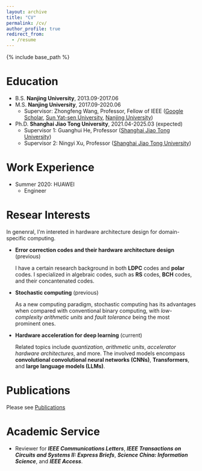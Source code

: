 ```yaml
---
layout: archive
title: "CV"
permalink: /cv/
author_profile: true
redirect_from:
  - /resume
---
```


{% include base_path %}

Education
======
* B.S. **Nanjing University**, 2013.09-2017.06
* M.S. **Nanjing University**, 2017.09-2020.06
  * Supervisor: Zhongfeng Wang, Professor, Fellow of IEEE ([Google Scholar](https://scholar.google.com/citations?user=faC-qekAAAAJ&hl=zh-CN), [Sun Yat-sen University](https://ese.nju.edu.cn/wzf_24054/list.htm), [Nanjing University](https://ese.nju.edu.cn/wzf_24054/list.htm))
* Ph.D. **Shanghai Jiao Tong University**, 2021.04-2025.03 (expected)
  * Supervisor 1: Guanghui He, Professor ([Shanghai Jiao Tong University](https://dmne.sjtu.edu.cn/dmne/faculty/heguanghui/))
  * Supervisor 2: Ningyi Xu, Professor ([Shanghai Jiao Tong University](http://www.qingyuan.sjtu.edu.cn/a/xu-ning-yi-1.html))

Work Experience
======
* Summer 2020: HUAWEI
  * Engineer
  
Resear Interests
======
In genenral, I'm intereted in hardware architecture design for domain-specific computing.

* **Error correction codes and their hardware architecture design** (previous)
  
  I have a certain research background in both **LDPC** codes and **polar** codes. I specialized in algebraic codes, such as **RS** codes, **BCH** codes, and their concantenated codes.
* **Stochastic computing** (previous)

  As a new computing paradigm, stochastic computing has its advantages when compared with conventional binary computing, with *low-complexity arithmetic units* and *fault tolerance* being the most prominent ones.
* **Hardware acceleration for deep learning** (current)

  Related topics include *quantization*, *arithmetic units*, *accelerator hardware architectures*, and more. The involved models encompass **convolutional convolutional neural networks (CNNs)**, **Transformers**, and **large language models (LLMs)**.

Publications
======
Please see [Publications](../publications/)
  
Academic Service
======
* Reviewer for ***IEEE Communications Letters***, ***IEEE Transactions on Circuits and Systems II: Express Briefs***, ***Science China: Information Science***, and ***IEEE Access***.
